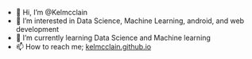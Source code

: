 - 👋 Hi, I’m @Kelmcclain
- 👀 I’m interested in Data Science, Machine Learning, android, and web development
- 🌱 I’m currently learning Data Science and Machine learning
- 📫 How to reach me; [kelmcclain.github.io](https://kelmcclain.github.io/)

<!---
Kelmcclain/Kelmcclain is a ✨ special ✨ repository because its `README.md` (this file) appears on your GitHub profile.
You can click the Preview link to take a look at your changes.
--->
